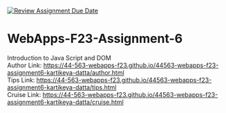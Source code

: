 [![Review Assignment Due Date](https://classroom.github.com/assets/deadline-readme-button-24ddc0f5d75046c5622901739e7c5dd533143b0c8e959d652212380cedb1ea36.svg)](https://classroom.github.com/a/b9NC0g7h)
# WebApps-F23-Assignment-6
Introduction to Java Script and DOM
<br>
Author Link: https://44-563-webapps-f23.github.io/44563-webapps-f23-assignment6-kartikeya-datta/author.html
<br>
Tips Link: https://44-563-webapps-f23.github.io/44563-webapps-f23-assignment6-kartikeya-datta/tips.html
<br>
Cruise Link: https://44-563-webapps-f23.github.io/44563-webapps-f23-assignment6-kartikeya-datta/cruise.html
